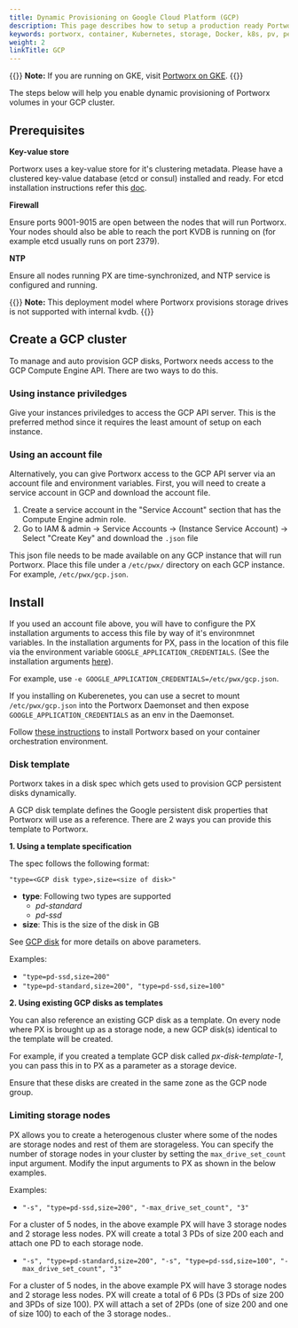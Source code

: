 ```yaml
---
title: Dynamic Provisioning on Google Cloud Platform (GCP)
description: This page describes how to setup a production ready Portworx cluster in a Google Cloud Platform (GCP).
keywords: portworx, container, Kubernetes, storage, Docker, k8s, pv, persistent disk, gke, gce
weight: 2
linkTitle: GCP
---
```


{{<info>}}
**Note:** If you are running on GKE, visit [Portworx on GKE](/portworx-install-with-kubernetes/cloud/google-kubernetes-engine).
{{</info>}}

The steps below will help you enable dynamic provisioning of Portworx volumes in your GCP cluster.

## Prerequisites

**Key-value store**

Portworx uses a key-value store for it's clustering metadata. Please have a clustered key-value database (etcd or consul) installed and ready. For etcd installation instructions refer this [doc](/portworx-install-with-kubernetes/operate-and-maintain-on-kubernetes/etcd).

**Firewall**

Ensure ports 9001-9015 are open between the nodes that will run Portworx. Your nodes should also be able to reach the port KVDB is running on (for example etcd usually runs on port 2379).

**NTP**

Ensure all nodes running PX are time-synchronized, and NTP service is configured and running.

{{<info>}}
**Note:**
This deployment model where Portworx provisions storage drives is not supported with internal kvdb.
{{</info>}}

## Create a GCP cluster

To manage and auto provision GCP disks, Portworx needs access to the GCP Compute Engine API.   There are two ways to do this.

### Using instance priviledges

Give your instances priviledges to access the GCP API server.  This is the preferred method since it requires the least amount of setup on each instance.

### Using an account file

Alternatively, you can give Portworx access to the GCP API server via an account file and environment variables. First, you will need to create a service account in GCP and download the account file.

1. Create a service account in the "Service Account" section that has the Compute Engine admin role.
2. Go to IAM & admin  -> Service Accounts -> (Instance Service Account) -> Select "Create Key" and download the `.json` file

This json file needs to be made available on any GCP instance that will run Portworx.  Place this file under a `/etc/pwx/` directory on each GCP instance.  For example, `/etc/pwx/gcp.json`.

## Install

If you used an account file above, you will have to configure the PX installation arguments to access this file by way of it's environmnet variables.  In the installation arguments for PX, pass in the location of this file via the environment variable `GOOGLE_APPLICATION_CREDENTIALS`. (See the installation arguments [here](/install-with-other/docker/standalone/standalone-oci#installation-arguments-to-px)).

For example, use `-e GOOGLE_APPLICATION_CREDENTIALS=/etc/pwx/gcp.json`.

If you installing on Kuberenetes, you can use a secret to mount `/etc/pwx/gcp.json` into the Portworx Daemonset and then expose `GOOGLE_APPLICATION_CREDENTIALS` as an env in the Daemonset.

Follow [these instructions](./) to install Portworx based on your container orchestration environment.

### Disk template

Portworx takes in a disk spec which gets used to provision GCP persistent disks dynamically.

A GCP disk template defines the Google persistent disk properties that Portworx will use as a reference. There are 2 ways you can provide this template to Portworx.

**1. Using a template specification**

The spec follows the following format:
```text
"type=<GCP disk type>,size=<size of disk>"
```

* __type__: Following two types are supported
    * _pd-standard_
    * _pd-ssd_
* __size__: This is the size of the disk in GB

See [GCP disk](https://cloud.google.com/compute/docs/disks/) for more details on above parameters.

Examples:

* `"type=pd-ssd,size=200"`
* `"type=pd-standard,size=200", "type=pd-ssd,size=100"`


**2. Using existing GCP disks as templates**

You can also reference an existing GCP disk as a template. On every node where PX is brought up as a storage node, a new GCP disk(s) identical to the template will be created.

For example, if you created a template GCP disk called _px-disk-template-1_, you can pass this in to PX as a parameter as a storage device.

Ensure that these disks are created in the same zone as the GCP node group.

### Limiting storage nodes

PX allows you to create a heterogenous cluster where some of the nodes are storage nodes and rest of them are storageless. You can specify the number of storage nodes in your cluster by setting the ```max_drive_set_count``` input argument.
Modify the input arguments to PX as shown in the below examples.

Examples:

* `"-s", "type=pd-ssd,size=200", "-max_drive_set_count", "3"`

For a cluster of 5 nodes, in the above example PX will have 3 storage nodes and 2 storage less nodes. PX will create a total 3 PDs of size 200 each and attach one PD to each storage node.

* `"-s", "type=pd-standard,size=200", "-s", "type=pd-ssd,size=100", "-max_drive_set_count", "3"`

For a cluster of 5 nodes, in the above example PX will have 3 storage nodes and 2 storage less nodes. PX will create a total of 6 PDs (3 PDs of size 200 and 3PDs of size 100). PX will attach a set of 2PDs (one of size 200 and one of size 100) to each of the 3 storage nodes..
